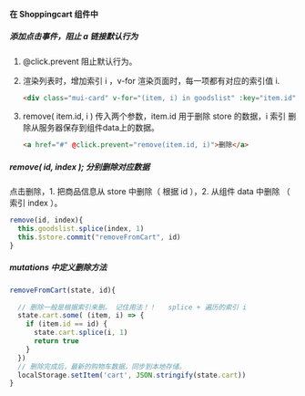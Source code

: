 #### 在 Shoppingcart 组件中

##### 添加点击事件，阻止 a 链接默认行为

1. @click.prevent 阻止默认行为。

2. 渲染列表时，增加索引 i ，v-for 渲染页面时，每一项都有对应的索引值 i.

   ```html
   <div class="mui-card" v-for="(item, i) in goodslist" :key="item.id">
   ```

3. remove( item.id, i ) 传入两个参数，item.id 用于删除 store 的数据，i 索引 删除从服务器保存到组件data上的数据。

   ```html
   <a href="#" @click.prevent="remove(item.id, i)">删除</a>
   ```

##### remove( id, index );  分别删除对应数据

点击删除，1. 把商品信息从 store 中删除（ 根据 id ），2. 从组件 data 中删除 （ 索引 index ）。

```js
remove(id, index){
  this.goodslist.splice(index, 1)
  this.$store.commit("removeFromCart", id)
}
```

##### mutations 中定义删除方法

```js
removeFromCart(state, id){
  
  // 删除一般是根据索引来删。 记住用法！！   splice + 遍历的索引 i 
  state.cart.some( (item, i) => {
    if (item.id == id) {
      state.cart.splice(i, 1)
      return true
    }
  })
  // 删除完成后，最新的购物车数据，同步到本地存储。
  localStorage.setItem('cart', JSON.stringify(state.cart))
}
```

